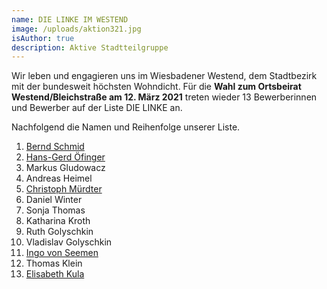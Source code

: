 ```yaml
---
name: DIE LINKE IM WESTEND
image: /uploads/aktion321.jpg
isAuthor: true
description: Aktive Stadtteilgruppe
---
```

Wir leben und engagieren uns im Wiesbadener Westend, dem Stadtbezirk mit der bundesweit höchsten Wohndicht. Für die **Wahl zum Ortsbeirat Westend/Bleichstraße am 12. März 2021** treten wieder 13 Bewerberinnen und Bewerber auf der Liste DIE LINKE an. 

Nachfolgend die Namen und Reihenfolge unserer Liste.

1. [Bernd Schmid](https://www.linke-im-westend.de/members/bernd-schmid)
2. [Hans-Gerd Öfinger](https://www.linke-im-westend.de/members/hans-gerd-oefinge)
3. Markus Gludowacz
4. Andreas Heimel
5. [Christoph Mürdter](https://www.linke-im-westend.de/members/christoph-murdter)
6. Daniel Winter
7. Sonja Thomas
8. Katharina Kroth
9. Ruth Golyschkin
10. Vladislav Golyschkin
11. [Ingo von Seemen](https://www.fraktionlundp.de/team/ingo-von-seemen/)
12. Thomas Klein
13. [Elisabeth Kula](https://www.elisabeth-kula.de/)